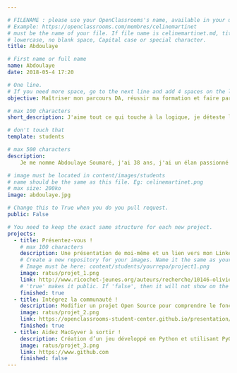 ```yaml
---

# FILENAME : please use your OpenClassrooms's name, available in your url.
# Example: https://openclassrooms.com/membres/celinemartinet
# must be the name of your file. If file name is celinemartinet.md, title is celinemartinet.
# lowercase, no blank space, Capital case or special character.
title: Abdoulaye

# First name or full name
name: Abdoulaye
date: 2018-05-4 17:20

# One line.
# If you need more space, go to the next line and add 4 spaces on the left, as in 'description'.
objective: Maîtriser mon parcours DA, réussir ma formation et faire partie de ce monde rare d'élites programmeurs...

# max 100 characters
short_description: J'aime tout ce qui touche à la logique, je déteste l'injustice, je suis de nature curieux, et l'informatique est ma passion.

# don't touch that
template: students

# max 500 characters
description:
    Je me nomme Abdoulaye Soumaré, j'ai 38 ans, j'ai un élan passionné pour l'activité de l'esprit. Je suis titulaire d'un BTS en informatique de gestion et d'un diplôme supérieur en génie informatique. Devenir un grand programmeur, un maître en code informatique est un rêve que je tient à réaliser à tout prix. J'aime les enfants, la guitare et le sport.

# image must be located in content/images/students
# name should be the same as this file. Eg: celinemartinet.png
# max size: 200ko
image: abdoulaye.jpg

# Change this to True when you do you pull request.
public: False

# You need to keep the exact same structure for each new project.
projects:
  - title: Présentez-vous !
    # max 100 characters
    description: Une présentation de moi-même et un lien vers mon LinkedIn.
    # Create a new repository for your images. Name it the same as your nickname and profile picture.
    # Image must be here: content/students/yourrepo/project1.png
    image: ratus/projet_1.png
    link: http://www.ricochet-jeunes.org/auteurs/recherche/10146-olivier-vogel
    # 'true' makes it public. If 'false', then it will not show on the website.
    finished: true
  - title: Intégrez la communauté !
    description: Modifier un projet Open Source pour comprendre le fonctionnement de Git, de Github et des pull requests.
    image: ratus/projet_2.png
    link: https://openclassrooms-student-center.github.io/presentation/students/ratus.html
    finished: true
  - title: Aidez MacGyver à sortir !
    description: Création d’un jeu développé en Python et utilisant PyGame.
    image: ratus/projet_3.png
    link: https://www.github.com
    finished: false
---
```

